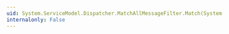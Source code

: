 ```yaml
---
uid: System.ServiceModel.Dispatcher.MatchAllMessageFilter.Match(System.ServiceModel.Channels.Message)
internalonly: False
---
```


